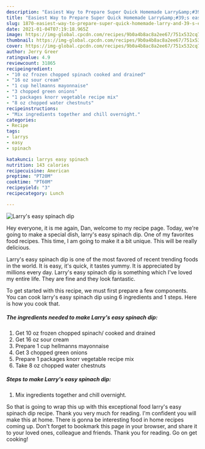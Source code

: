 ```yaml
---
description: "Easiest Way to Prepare Super Quick Homemade Larry&amp;#39;s easy spinach dip"
title: "Easiest Way to Prepare Super Quick Homemade Larry&amp;#39;s easy spinach dip"
slug: 1870-easiest-way-to-prepare-super-quick-homemade-larry-and-39-s-easy-spinach-dip
date: 2021-01-04T07:19:18.965Z
image: https://img-global.cpcdn.com/recipes/9b0a4b8ac8a2ee67/751x532cq70/larrys-easy-spinach-dip-recipe-main-photo.jpg
thumbnail: https://img-global.cpcdn.com/recipes/9b0a4b8ac8a2ee67/751x532cq70/larrys-easy-spinach-dip-recipe-main-photo.jpg
cover: https://img-global.cpcdn.com/recipes/9b0a4b8ac8a2ee67/751x532cq70/larrys-easy-spinach-dip-recipe-main-photo.jpg
author: Jerry Greer
ratingvalue: 4.9
reviewcount: 31865
recipeingredient:
- "10 oz frozen chopped spinach cooked and drained"
- "16 oz sour cream"
- "1 cup hellmanns mayonnaise"
- "3 chopped green onions"
- "1 packages knorr vegetable recipe mix"
- "8 oz chopped water chestnuts"
recipeinstructions:
- "Mix ingredients together and chill overnight."
categories:
- Recipe
tags:
- larrys
- easy
- spinach

katakunci: larrys easy spinach 
nutrition: 143 calories
recipecuisine: American
preptime: "PT20M"
cooktime: "PT60M"
recipeyield: "3"
recipecategory: Lunch

---
```



![Larry&#39;s easy spinach dip](https://img-global.cpcdn.com/recipes/9b0a4b8ac8a2ee67/751x532cq70/larrys-easy-spinach-dip-recipe-main-photo.jpg)

Hey everyone, it is me again, Dan, welcome to my recipe page. Today, we're going to make a special dish, larry&#39;s easy spinach dip. One of my favorites food recipes. This time, I am going to make it a bit unique. This will be really delicious.

Larry&#39;s easy spinach dip is one of the most favored of recent trending foods in the world. It is easy, it's quick, it tastes yummy. It is appreciated by millions every day. Larry&#39;s easy spinach dip is something which I've loved my entire life. They are fine and they look fantastic.




To get started with this recipe, we must first prepare a few components. You can cook larry&#39;s easy spinach dip using 6 ingredients and 1 steps. Here is how you cook that.

<!--inarticleads1-->

##### The ingredients needed to make Larry&#39;s easy spinach dip:

1. Get 10 oz frozen chopped spinach/ cooked and drained
1. Get 16 oz sour cream
1. Prepare 1 cup hellmanns mayonnaise
1. Get 3 chopped green onions
1. Prepare 1 packages knorr vegetable recipe mix
1. Take 8 oz chopped water chestnuts




<!--inarticleads2-->

##### Steps to make Larry&#39;s easy spinach dip:

1. Mix ingredients together and chill overnight.




So that is going to wrap this up with this exceptional food larry&#39;s easy spinach dip recipe. Thank you very much for reading. I'm confident you will make this at home. There is gonna be interesting food in home recipes coming up. Don't forget to bookmark this page in your browser, and share it to your loved ones, colleague and friends. Thank you for reading. Go on get cooking!
